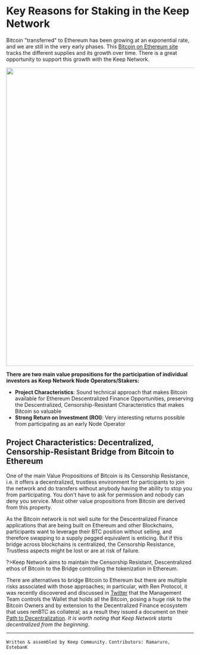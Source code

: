 # Key Reasons for Staking in the Keep Network
Bitcoin "transferred" to Ethereum has been growing at an exponential rate, and we are still in the very early phases. This [Bitcoin on Ethereum site](https://btconethereum.com/) tracks the different supplies and its growth over time. There is a great opportunity to support this growth with the Keep Network.

<p align="center">
  <img width="800" src="https://user-images.githubusercontent.com/68167410/91514516-903a9a00-e8ac-11ea-800d-281f33f8c2ab.PNG">
</p>

**There are two main value propositions for the participation of individual investors as Keep Network Node Operators/Stakers:**
* **Project Characteristics**: Sound technical approach that makes Bitcoin available for Ethereum Descentralized Finance Opportunities, preserving the Descentralized, Censorship-Resistant Characteristics that makes Bitcoin so valuable
* **Strong Return on Investment (ROI)**: Very interesting returns possible from participating as an early Node Operator



## Project Characteristics: Decentralized, Censorship-Resistant Bridge from Bitcoin to Ethereum

One of the main Value Propositions of Bitcoin is its Censorship Resistance, i.e. it offers a decentralized, trustless environment for participants to join the network and do transfers without anybody having the ability to stop you from participating. You don't have to ask for permission and nobody can deny you service. Most other value propositions from Bitcoin are derived from this property.

As the Bitcoin network is not well suite for the Descentralized Finance applications that are being built on Ethereum and other Blockchains, participants want to leverage their BTC position without selling, and therefore swapping to a supply pegged equivalent is enticing. But if this bridge across blockchains is centralized, the Censorship Resistance, Trustless aspects might be lost or are at risk of failure. 

?>Keep Network aims to maintain the Censorship Resistant, Descentralized ethos of Bitcoin to the Bridge controlling the tokenization in Ethereum.

There are alternatives to bridge Bitcoin to Ethereum but there are multiple risks associated with those approaches; in particular, with Ren Protocol, it was recently discovered and discussed in [Twitter](https://twitter.com/ChrisBlec/status/1299029947852390406?s=20) that the Management Team controls the Wallet that holds all the Bitcoin, posing a huge risk to the Bitcoin Owners and by extension to the Decentralized Finance ecosystem that uses renBTC as collateral; as a result they issued a document on their [Path to Decentralization](https://medium.com/renproject/renvm-and-the-road-to-decentralisation-72213c3bee3a). _It is worth noting that Keep Network starts decentralized from the beginning._

---
`Written & assembled by Keep Community.`
`Contributors: Ramaruro, EstebanK`
